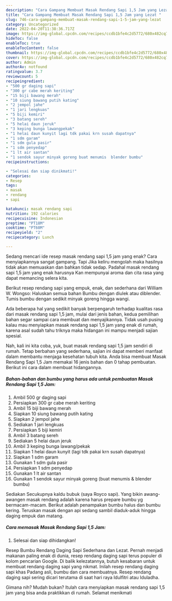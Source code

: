 ```yaml
---
description: "Cara Gampang Membuat Masak Rendang Sapi 1,5 Jam yang Lezat "
title: "Cara Gampang Membuat Masak Rendang Sapi 1,5 Jam yang Lezat "
slug: 746-cara-gampang-membuat-masak-rendang-sapi-1-5-jam-yang-lezat
category: Uncategorized
date: 2022-04-20T11:38:36.717Z
image: https://img-global.cpcdn.com/recipes/ccdb1bfe4c2d5772/680x482cq70/masak-rendang-sapi-15-jam-foto-resep-utama.jpg
hideToc: false
enableToc: true
enableTocContent: false
thumbnail: https://img-global.cpcdn.com/recipes/ccdb1bfe4c2d5772/680x482cq70/masak-rendang-sapi-15-jam-foto-resep-utama.jpg
cover: https://img-global.cpcdn.com/recipes/ccdb1bfe4c2d5772/680x482cq70/masak-rendang-sapi-15-jam-foto-resep-utama.jpg
author: Admin
authorAv: notfound
ratingvalue: 3.7
reviewcount: 5
recipeingredient:
- "500 gr daging sapi"
- "300 gr cabe merah keriting"
- "15 biji bawang merah"
- "10 siung bawang putih kating"
- "2 jempol jahe"
- "1 jari lengkuas"
- "5 biji kemiri"
- "3 batang sereh"
- "5 helai daun jeruk"
- "3 keping bunga lawangpekak"
- "1 helai daun kunyit lagi tdk pakai krn susah dapatnya"
- "1 sdm garam"
- "1 sdm gula pasir"
- "1 sdm penyedap"
- "1 lt air santan"
- "1 sendok sayur minyak goreng buat menumis  blender bumbu"
recipeinstructions:

- "Selesai dan siap dinikmati!"
categories:
- Resep
tags:
- masak
- rendang
- sapi

katakunci: masak rendang sapi 
nutrition: 192 calories
recipecuisine: Indonesian
preptime: "PT18M"
cooktime: "PT60M"
recipeyield: "2"
recipecategory: Lunch

---
```



Sedang mencari ide resep masak rendang sapi 1,5 jam yang enak? Cara menyiapkannya sangat gampang. Tapi Jika keliru mengolah maka hasilnya tidak akan memuaskan dan bahkan tidak sedap. Padahal masak rendang sapi 1,5 jam yang enak harusnya Kan mempunyai aroma dan cita rasa yang dapat memancing selera kita.


Berikut resep rendang sapi yang empuk, enak, dan sederhana dari William W. Wongso: Haluskan semua bahan Bumbu dengan diulek atau diblender. Tumis bumbu dengan sedikit minyak goreng hingga wangi.

Ada beberapa hal yang sedikit banyak berpengaruh terhadap kualitas rasa dari masak rendang sapi 1,5 jam, mulai dari jenis bahan, kedua pemilihan bahan segar sampai cara membuat dan menyajikannya. Tidak usah pusing kalau mau menyiapkan masak rendang sapi 1,5 jam yang enak di rumah, karena asal sudah tahu triknya maka hidangan ini mampu menjadi sajian spesial.


Nah, kali ini kita coba, yuk, buat masak rendang sapi 1,5 jam sendiri di rumah. Tetap berbahan yang sederhana, sajian ini dapat memberi manfaat dalam membantu menjaga kesehatan tubuh kita. Anda bisa membuat Masak Rendang Sapi 1,5 Jam memakai 16 jenis bahan dan 0 tahap pembuatan. Berikut ini cara dalam membuat hidangannya.

<!--inarticleads1-->

##### Bahan-bahan dan bumbu yang harus ada untuk pembuatan Masak Rendang Sapi 1,5 Jam:

1. Ambil 500 gr daging sapi
1. Persiapkan 300 gr cabe merah keriting
1. Ambil 15 biji bawang merah
1. Siapkan 10 siung bawang putih kating
1. Siapkan 2 jempol jahe
1. Sediakan 1 jari lengkuas
1. Persiapkan 5 biji kemiri
1. Ambil 3 batang sereh
1. Sediakan 5 helai daun jeruk
1. Ambil 3 keping bunga lawang/pekak
1. Siapkan 1 helai daun kunyit (lagi tdk pakai krn susah dapatnya)
1. Siapkan 1 sdm garam
1. Gunakan 1 sdm gula pasir
1. Persiapkan 1 sdm penyedap
1. Gunakan 1 lt air santan
1. Gunakan 1 sendok sayur minyak goreng (buat menumis &amp; blender bumbu)


Sediakan Secukupnya kaldu bubuk (saya Royco sapi). Yang bikin awang-awangen masak rendang adalah karena harus prepare bumbu yg bermacam-macam. Berikut adalah penampakan bumbu halus dan bumbu kering. Teruskan masak dengan api sedang sambil diaduk-aduk hingga daging empuk dan matang. 

<!--inarticleads2-->

##### Cara memasak Masak Rendang Sapi 1,5 Jam:


1. Selesai dan siap dihidangkan!

Resep Bumbu Rendang Daging Sapi Sederhana dan Lezat. Pernah menjadi makanan paling enak di dunia, resep rendang daging sapi terus populer di kolom pencarian Google. Di balik kelezatannya, butuh kesabaran untuk membuat rendang daging sapi yang nikmat. Inilah resep rendang daging sapi khas Padang asli, bumbu dan cara membuatnya. Resep rendang daging sapi sering dicari terutama di saat hari raya Idulfitri atau Iduladha. 

Gimana nih? Mudah bukan? Itulah cara menyiapkan masak rendang sapi 1,5 jam yang bisa anda praktikkan di rumah. Selamat menikmati
